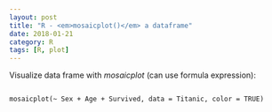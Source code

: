 ```yaml
---
layout: post
title: "R - <em>mosaicplot()</em> a dataframe"
date: 2018-01-21
category: R
tags: [R, plot]
---
```



Visualize data frame with <em>mosaicplot</em> (can use formula expression):


```

mosaicplot(~ Sex + Age + Survived, data = Titanic, color = TRUE)

```
